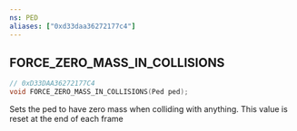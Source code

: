 ```yaml
---
ns: PED
aliases: ["0xd33daa36272177c4"]
---
```

## FORCE_ZERO_MASS_IN_COLLISIONS

```c
// 0xD33DAA36272177C4
void FORCE_ZERO_MASS_IN_COLLISIONS(Ped ped);
```

Sets the ped to have zero mass when colliding with anything. This value is reset at the end of each frame

